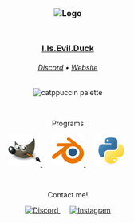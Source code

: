  <img src="https://raw.githubusercontent.com/catppuccin/catppuccin/main/assets/misc/transparent.png" height="10" width="0px"/>

<h3 align="center">
	<img src="https://images.weserv.nl/?url=https://camo.githubusercontent.com/1e07b48e68f154f1d42084e09d5421964518d99ebb0f5c1e074707b47cf4e63d/68747470733a2f2f63646e2e646973636f72646170702e636f6d2f617661746172732f3535323536393631363734303634363933322f34346664626561373237376262346239306238343337643638643965663930322e776562703f73697a653d313238?v=4&h=300&w=300&fit=cover&mask=circle&maxage=7d" width="100" alt="Logo"/><br/>
	<img src="https://raw.githubusercontent.com/catppuccin/catppuccin/main/assets/misc/transparent.png" height="30" width="0px"/>
	
 <a href="https://discordapp.com/users/552569616740646932">I.Is.Evil.Duck</a>
</h3>

<h6 align="center">
 <a href="https://discordapp.com/users/552569616740646932">Discord</a>
 •
 <a href="https://evilduckz.live/">Website</a>
</h6>

<p align="center">
  <img src="https://raw.githubusercontent.com/catppuccin/catppuccin/main/assets/palette/macchiato.png" alt="catppuccin palette" width="400" />
</p>

&nbsp;

<p align="center">Programs</p>

<p align="center">
    <a href="https://www.gimp.org/">
<img src="https://raw.githubusercontent.com/devicons/devicon/master/icons/gimp/gimp-original.svg" width="64" height="64" alt="Gimp"/>
  </a>
<img src="https://raw.githubusercontent.com/catppuccin/catppuccin/main/assets/misc/transparent.png" height="10" width="15px"/>
  <a href="https://https://www.blender.org/">
<img src="https://raw.githubusercontent.com/devicons/devicon/master/icons/blender/blender-original.svg" width="64" height="64" alt="Blender"/>
</a>
	 <img src="https://raw.githubusercontent.com/catppuccin/catppuccin/main/assets/misc/transparent.png" height="10" width="15px"/>
  <a href="https://www.python.org/">
<img src="https://raw.githubusercontent.com/devicons/devicon/master/icons/python/python-original.svg" width="64" height="64" alt="Python"/>
  </a>
</p>

&nbsp;




<p align="center">Contact me!</p>

<p align="center">
  <a href="https://discordapp.com/users/552569616740646932">
<img src="raw.githubusercontent.com/i-is-evil-duck/i-is-evil-duck/main/logos/discord.png" width="64" height="64" alt="Discord"/>
</a>
	 <img src="https://raw.githubusercontent.com/catppuccin/catppuccin/main/assets/misc/transparent.png" height="10" width="15px"/>
  <a href="https://www.instagram.com/i_is_evil_duck">
<img src="raw.githubusercontent.com/i-is-evil-duck/i-is-evil-duck/main/logos/Instagram.png" width="64" height="64" alt="Instagram"/>
  </a>
</p>

&nbsp;


